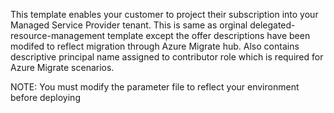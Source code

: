 This template enables your customer to project their subscription into your Managed Service Provider tenant. This is same as orginal delegated-resource-management template except the offer descriptions have been modifed to reflect migration through Azure Migrate hub. Also contains descriptive principal name assigned to contributor role which is required for Azure Migrate scenarios. 

NOTE: You must modify the parameter file to reflect your environment before deploying
